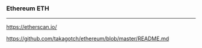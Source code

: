 ### Ethereum ETH
---
https://etherscan.io/

https://github.com/takagotch/ethereum/blob/master/README.md

```
```

```
```

```
```


